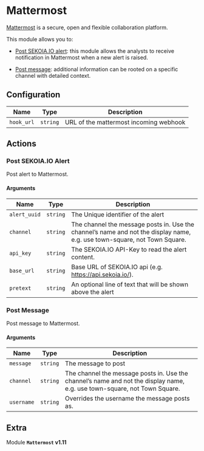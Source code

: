 # Mattermost

[Mattermost](https://mattermost.com/) is a secure, open and flexible collaboration platform. 

This module allows you to: 

- [Post SEKOIA.IO alert](#post-sekoia.oi-alert): this module allows the analysts to receive notification in Mattermost when a new alert is raised.

- [Post message](#post-email): additional information can be rooted on a specific channel with detailed context.

## Configuration

| Name      |  Type   |  Description  |
| --------- | ------- | --------------------------- |
| `hook_url` | `string` | URL of the mattermost incoming webhook |

## Actions

### Post SEKOIA.IO Alert

Post alert to Mattermost.

#### Arguments

| Name      |  Type   |  Description  |
| --------- | ------- | --------------------------- |
| `alert_uuid` | `string` | The Unique identifier of the alert |
| `channel` | `string` | The channel the message posts in. Use the channel’s name and not the display name, e.g. use town-square, not Town Square. |
| `api_key` | `string` | The SEKOIA.IO API-Key to read the alert content. |
| `base_url` | `string` | Base URL of SEKOIA.IO api (e.g. https://api.sekoia.io/). |
| `pretext` | `string` | An optional line of text that will be shown above the alert |

### Post Message

Post message to Mattermost.

#### Arguments

| Name      |  Type   |  Description  |
| --------- | ------- | --------------------------- |
| `message` | `string` | The message to post |
| `channel` | `string` | The channel the message posts in. Use the channel’s name and not the display name, e.g. use town-square, not Town Square. |
| `username` | `string` | Overrides the username the message posts as. |


## Extra

Module **`Mattermost` v1.11**
